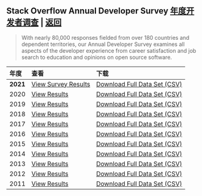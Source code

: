 ## Stack Overflow Annual Developer Survey [年度开发者调查](https://insights.stackoverflow.com/survey/)    |  [返回](README.md)

> With nearly 80,000 responses fielded from over 180 countries and dependent territories, our Annual Developer Survey examines all aspects of the developer experience from career satisfaction and job search to education and opinions on open source software.

|年度|查看|下载|
|:----|:----|:----|
|**2021**  |[View Survey Results](https://insights.stackoverflow.com/survey/2021)|[Download Full Data Set (CSV)](https://info.stackoverflowsolutions.com/rs/719-EMH-566/images/stack-overflow-developer-survey-2021.zip)
|2020  |[View Results](https://insights.stackoverflow.com/survey/2020)|[Download Full Data Set (CSV)](https://info.stackoverflowsolutions.com/rs/719-EMH-566/images/stack-overflow-developer-survey-2020.zip)
|2019  |[View Results](https://insights.stackoverflow.com/survey/2019)|[Download Full Data Set (CSV)](https://info.stackoverflowsolutions.com/rs/719-EMH-566/images/stack-overflow-developer-survey-2019.zip)
|2018  |[View Results](https://insights.stackoverflow.com/survey/2018)|[Download Full Data Set (CSV)](https://info.stackoverflowsolutions.com/rs/719-EMH-566/images/stack-overflow-developer-survey-2018.zip)
|2017 |[View Results](https://insights.stackoverflow.com/survey/2017)|[Download Full Data Set (CSV)](https://info.stackoverflowsolutions.com/rs/719-EMH-566/images/stack-overflow-developer-survey-2017.zip)
|2016  |[View Results](https://insights.stackoverflow.com/survey/2016)|[Download Full Data Set (CSV)](https://info.stackoverflowsolutions.com/rs/719-EMH-566/images/stack-overflow-developer-survey-2016.zip)
|2015  |[View Results](https://insights.stackoverflow.com/survey/2015)|[Download Full Data Set (CSV)](https://info.stackoverflowsolutions.com/rs/719-EMH-566/images/stack-overflow-developer-survey-2015.zip)
|2014  |[View Results](https://insights.stackoverflow.comhttps://stackoverflow.blog/2014/02/2013-stack-overflow-user-survey-results/)|[Download Full Data Set (CSV)](https://info.stackoverflowsolutions.com/rs/719-EMH-566/images/stack-overflow-developer-survey-2014.zip)
|2013  |[View Results](https://insights.stackoverflow.comhttps://stackoverflow.blog/2013/01/2012-stack-overflow-user-survey-results/)|[Download Full Data Set (CSV)](https://info.stackoverflowsolutions.com/rs/719-EMH-566/images/stack-overflow-developer-survey-2013.zip)
|2012  |[View Results](https://insights.stackoverflow.comhttps://stackoverflow.blog/2012/02/survey-results/)|[Download Full Data Set (CSV)](https://info.stackoverflowsolutions.com/rs/719-EMH-566/images/stack-overflow-developer-survey-2012.zip)
|2011  |[View Results](https://insights.stackoverflow.comhttps://stackoverflow.blog/2011/01/11/survey-says/)|[Download Full Data Set (CSV)](https://info.stackoverflowsolutions.com/rs/719-EMH-566/images/stack-overflow-developer-survey-2011.zip)
